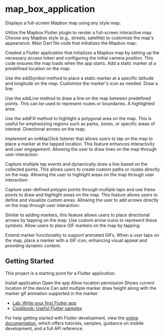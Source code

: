 # map_box_application

Displays a full-screen Mapbox map using any style map:

Utilize the Mapbox Flutter plugin to render a full-screen interactive map. Choose any Mapbox style (e.g., streets, satellite) to customize the map's appearance.
Main Dart file code that initializes the Mapbox map:

Created a Flutter application that initializes a Mapbox map by setting up the necessary access token and configuring the initial camera position. This code ensures the map loads when the app starts.
Add a static marker at a predefined location on the map:

Use the addSymbol method to place a static marker at a specific latitude and longitude on the map. Customize the marker's icon as needed.
Draw a line:

Use the addLine method to draw a line on the map between predefined points. This can be used to represent routes or boundaries.
A highlighted area:

Use the addFill method to highlight a polygonal area on the map. This is useful for emphasizing regions such as parks, zones, or specific areas of interest.
Directional arrows on the map:


Implement an onMapClick listener that allows users to tap on the map to place a marker at the tapped location. This feature enhances interactivity and user engagement.
Allowing the user to draw lines on the map through user interaction:

Capture multiple tap events and dynamically draw a line based on the collected points. This allows users to create custom paths or routes directly on the map.
Allowing the user to highlight areas on the map through user interaction:

Capture user-defined polygon points through multiple taps and use these points to draw and highlight areas on the map. This feature allows users to define and visualize custom areas.
Allowing the user to add arrows directly on the map through user interaction:

Similar to adding markers, this feature allows users to place directional arrows by tapping on the map. Use custom arrow icons to represent these symbols.
Allow users to place GIF markers on the map by tapping:

Extend marker functionality to support animated GIFs. When a user taps on the map, place a marker with a GIF icon, enhancing visual appeal and providing dynamic content.









## Getting Started

This project is a starting point for a Flutter application.

Install application
Open the app
Allow location permission
Shows current location of the device
Can add multiple marker
draw height along with the marker
gif animation supported in the marker

- [Lab: Write your first Flutter app](https://docs.flutter.dev/get-started/codelab)
- [Cookbook: Useful Flutter samples](https://docs.flutter.dev/cookbook)

For help getting started with Flutter development, view the
[online documentation](https://docs.flutter.dev/), which offers tutorials,
samples, guidance on mobile development, and a full API reference.
